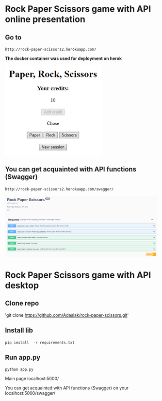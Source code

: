 # Rock Paper Scissors game with API online presentation

## Go to
`http://rock-paper-scissors2.herokuapp.com/` 

<b>The docker container was used for deployment on herok</b>

![img_1.png](img_1.png)

## You can get acquainted with API functions (Swagger)
`http://rock-paper-scissors2.herokuapp.com/swagger/`

![img.png](img.png)

# Rock Paper Scissors game with API desktop

## Clone repo 
'git clone https://github.com/Adasiak/rock-paper-scissors.git'

## Install lib
`pip install  -r requirements.txt`

## Run app.py
`python app.py`

Main page localhost:5000/

You can get acquainted with API functions (Swagger) on your localhost:5000/swagger/